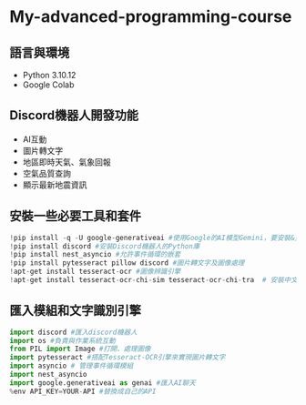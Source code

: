 # My-advanced-programming-course
## 語言與環境
* Python 3.10.12
* Google Colab
## Discord機器人開發功能
* AI互動
* 圖片轉文字
* 地區即時天氣、氣象回報
* 空氣品質查詢
* 顯示最新地震資訊
## 安裝一些必要工具和套件
```python
!pip install -q -U google-generativeai #使用Google的AI模型Gemini，要安裝&更新
!pip install discord #安裝Discord機器人的Python庫
!pip install nest_asyncio #允許事件循環的嵌套
!pip install pytesseract pillow discord #圖片轉文字及圖像處理
!apt-get install tesseract-ocr #圖像辨識引擎
!apt-get install tesseract-ocr-chi-sim tesseract-ocr-chi-tra  # 安裝中文語言包
```
## 匯入模組和文字識別引擎
```python
import discord #匯入discord機器人
import os #負責與作業系統互動
from PIL import Image #打開、處理圖像
import pytesseract #搭配Tesseract-OCR引擎來實現圖片轉文字
import asyncio # 管理事件循環模組
import nest_asyncio 
import google.generativeai as genai #匯入AI聊天
%env API_KEY=YOUR-API #替換成自己的API 
```


